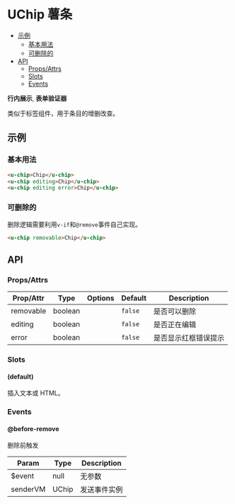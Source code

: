 <!-- 该 README.md 根据 api.yaml 和 docs/*.md 自动生成，为了方便在 GitHub 和 NPM 上查阅。如需修改，请查看源文件 -->

# UChip 薯条

- [示例](#示例)
    - [基本用法](#基本用法)
    - [可删除的](#可删除的)
- [API]()
    - [Props/Attrs](#propsattrs)
    - [Slots](#slots)
    - [Events](#events)

**行内展示**, **表单验证器**

类似于标签组件，用于条目的增删改查。

## 示例
### 基本用法

``` html
<u-chip>Chip</u-chip>
<u-chip editing>Chip</u-chip>
<u-chip editing error>Chip</u-chip>
```

### 可删除的

删除逻辑需要利用`v-if`和`@remove`事件自己实现。

``` html
<u-chip removable>Chip</u-chip>
```

## API
### Props/Attrs

| Prop/Attr | Type | Options | Default | Description |
| --------- | ---- | ------- | ------- | ----------- |
| removable | boolean |  | `false` | 是否可以删除 |
| editing | boolean |  | `false` | 是否正在编辑 |
| error | boolean |  | `false` | 是否显示红框错误提示 |

### Slots

#### (default)

插入文本或 HTML。

### Events

#### @before-remove

删除前触发

| Param | Type | Description |
| ----- | ---- | ----------- |
| $event | null | 无参数 |
| senderVM | UChip | 发送事件实例 |


